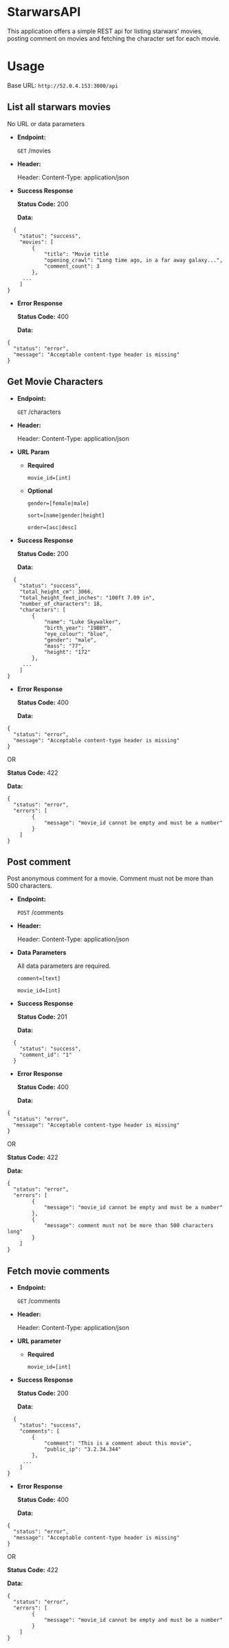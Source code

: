 # StarwarsAPI
This application offers a simple REST api for listing starwars' movies, posting comment on movies 
and fetching the character set for each movie.

# Usage
Base URL: `http://52.0.4.153:3000/api`

## List all starwars movies

No URL or data parameters

* **Endpoint:**

  `GET` /movies
  
* **Header:**  

  Header: Content-Type: application/json
  
* **Success Response**

  **Status Code:** 200
  
  **Data:**
```
  {
    "status": "success",
    "movies": [
        {
            "title": "Movie title
            "opening_crawl": "Long time ago, in a far away galaxy...",
            "comment_count": 3
        },
     ...
    ]
}    
```

* **Error Response**

  **Status Code:** 400
  
  **Data:**
```
{
  "status": "error",
  "message": "Acceptable content-type header is missing"
}
```


## Get Movie Characters

* **Endpoint:**

  `GET` /characters
  
* **Header:**  

  Header: Content-Type: application/json
  
* **URL Param**

  * **Required**
 
    `movie_id=[int]`
  
  * **Optional**
  
    `gender=[female|male]`
  
    `sort=[name|gender|height]`
  
    `order=[asc|desc]`
  
* **Success Response**

  **Status Code:** 200
  
  **Data:**
```
  {
    "status": "success",
    "total_height_cm": 3066,
    "total_height_feet_inches": "100ft 7.09 in",
    "number_of_characters": 18,
    "characters": [
        {
            "name": "Luke Skywalker",
            "birth_year": "19BBY",
            "eye_colour": "blue",
            "gender": "male",
            "mass": "77",
            "height": "172"
        },
     ...
    ]
}    
```

* **Error Response**

  **Status Code:** 400
  
  **Data:**
```
{
  "status": "error",
  "message": "Acceptable content-type header is missing"
}
```
OR

   **Status Code:** 422
  
   **Data:**
  
```
{
  "status": "error",
  "errors": [
        {
            "message": "movie_id cannot be empty and must be a number"
        }
    ]
}
```


## Post comment

Post anonymous comment for a movie. Comment must not be more than 500 characters.

* **Endpoint:**

  `POST` /comments
  
* **Header:**  

  Header: Content-Type: application/json
  
* **Data Parameters**

  All data parameters are required.

  `comment=[text]`

  `movie_id=[int]`
  
* **Success Response**

  **Status Code:** 201
  
  **Data:**
```
  {
    "status": "success",
    "comment_id": "1"
  }    
```

* **Error Response**

  **Status Code:** 400
  
  **Data:**
```
{
  "status": "error",
  "message": "Acceptable content-type header is missing"
}
```
OR

   **Status Code:** 422
  
   **Data:**
```
{
  "status": "error",
  "errors": [
        {
            "message": "movie_id cannot be empty and must be a number"
        },
        {
            "message": comment must not be more than 500 characters long"
        }
    ]
}
```

  
  
## Fetch movie comments  

* **Endpoint:**

  `GET` /comments
  
* **Header:**  

  Header: Content-Type: application/json
  
* **URL parameter**

  * **Required**
  
    `movie_id=[int]`
  
* **Success Response**

  **Status Code:** 200
  
  **Data:**
```
  {
    "status": "success",
    "comments": [
        {
            "comment": "This is a comment about this movie",
            "public_ip": "3.2.34.344"
        },
     ...
    ]
}    
```

* **Error Response**

  **Status Code:** 400
  
  **Data:**
```
{
  "status": "error",
  "message": "Acceptable content-type header is missing"
}
```
  OR

   **Status Code:** 422
  
   **Data:**
  
```
{
  "status": "error",
  "errors": [
        {
            "message": "movie_id cannot be empty and must be a number"
        }
    ]
}
```



